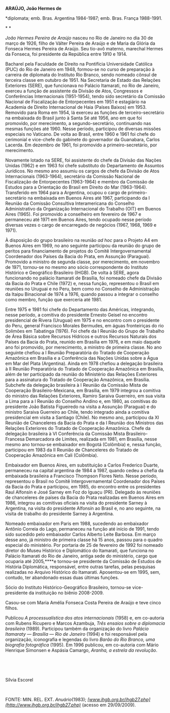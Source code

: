 **ARAÚJO, João Hermes de**

\*diplomata; emb. Bras. Argentina 1984-1987; emb. Bras. França
1988-1991.

* *

*João Hermes Pereira de Araújo* nasceu no Rio de Janeiro no dia 30 de
março de 1926, filho de Válter Pereira de Araújo e de Maria da Glória da
Fonseca Hermes Pereira de Araújo. Seu tio-avô materno, marechal Hermes
da Fonseca, foi presidente da República entre 1910 e 1914.

Bacharel pela Faculdade de Direito na Pontifícia Universidade Católica
(PUC) do Rio de Janeiro em 1948, formou-se no curso de preparação à
carreira de diplomata do Instituto Rio Branco, sendo nomeado cônsul de
terceira classe em outubro de 1951. Na Secretaria de Estado das Relações
Exteriores (SERE), que funcionava no Palácio Itamarati, no Rio de
Janeiro, exerceu a função de assistente da Divisão de Atos, Congressos e
Conferências Internacionais (1951-1954), tendo sido secretário da
Comissão Nacional de Fiscalização de Entorpecentes em 1951 e estagiário
na Academia de Direito Internacional de Haia (Países Baixos) em 1953.
Removido para Roma em 1954, lá exerceu as funções de terceiro-secretário
na embaixada do Brasil junto à Santa Sé até 1956, ano em que foi
promovido, por merecimento, a segundo-secretário, continuando nas mesmas
funções até 1960. Nesse período, participou de diversas missões
especiais no Vaticano. De volta ao Brasil, entre 1960 e 1961 foi chefe
do cerimonial e vice-chefe do gabinete do governador da Guanabara,
Carlos Lacerda. Em dezembro de 1961, foi promovido a
primeiro-secretário, por merecimento.

Novamente lotado na SERE, foi assistente do chefe da Divisão das Nações
Unidas (1962) e em 1963 foi chefe substituto do Departamento de Assuntos
Jurídicos. No mesmo ano assumiu os cargos de chefe da Divisão de Atos
Internacionais (1963-1964), secretário da Comissão Nacional de
Fiscalização de Entorpecentes (1963-1964) e membro da Comissão de
Estudos para a Orientação do Brasil em Direito do Mar (1963-1964).
Transferido em 1964 para a Argentina, ocupou o cargo de
primeiro-secretário na embaixada em Buenos Aires até 1967, participando
da I Reunião da Comissão Consultiva Interamericana do Conselho
Administrativo da Organização Internacional do Trabalho (OIT) em Buenos
Aires (1965). Foi promovido a conselheiro em fevereiro de 1967 e
permaneceu até 1971 em Buenos Aires, tendo ocupado nesse período
diversas vezes o cargo de encarregado de negócios (1967, 1968, 1969 e
1971).

À disposição do grupo brasileiro na reunião *ad hoc* para o Projeto A4
em Buenos Aires em 1969, no ano seguinte participou da reunião do grupo
de peritos para financiamento de projetos do Comitê Intergovernamental
Coordenador dos Países da Bacia do Prata, em Assunção (Paraguai).
Promovido a ministro de segunda classe, por merecimento, em novembro de
1971, tornou-se no mesmo ano sócio correspondente do Instituto Histórico
e Geográfico Brasileiro (IHGB). De volta à SERE, agora funcionando no
palácio Itamarati de Brasília, foi nomeado chefe da Divisão da Bacia do
Prata e Chile (1972) e, nessa função, representou o Brasil em reuniões
no Uruguai e no Peru, bem como no Conselho de Administração da Itaipu
Binacional de 1974 a 1976, quando passou a integrar o conselho como
membro, função que exerceria até 1981.

Entre 1975 e 1981 foi chefe do Departamento das Américas, integrando,
nesse período, a comitiva do presidente Ernesto Geisel no encontro
presidencial de Rivera (Uruguai) em 1975 e no encontro com o presidente
do Peru, general Francisco Morales Bermudes, em águas fronteiriças do
rio Solimões em Tabatinga (1976). Foi chefe da I Reunião do Grupo de
Trabalho de Área Básica sobre Recursos Hídricos e outros Recursos
Naturais dos Países da Bacia do Prata, reunido em Brasília em 1976, e em
maio daquele ano foi promovido, por merecimento, a ministro de primeira
classe. No ano seguinte chefiou a I Reunião Preparatória do Tratado de
Cooperação Amazônica em Brasília e a Conferência das Nações Unidas sobre
a Água em Mar del Plata (Argentina). Ainda em 1978 chefiou a delegação
brasileira à II Reunião Preparatória do Tratado de Cooperação Amazônica
em Brasília, além de ter participado da reunião do Ministério das
Relações Exteriores para a assinatura do Tratado de Cooperação
Amazônica, em Brasília. Subchefe da delegação brasileira à I Reunião da
Comissão Mista de Cooperação Brasileiro-Mexicana, em Brasília, em 1979
integrou a comitiva do ministro das Relações Exteriores, Ramiro Saraiva
Guerreiro, em sua visita a Lima para a I Reunião do Conselho Andino e,
em 1980, as comitivas do presidente João Batista Figueiredo na visita a
Assunção (Paraguai) e do ministro Saraiva Guerreiro ao Chile, tendo
integrado ainda a comitiva presidencial em visita a Santiago (Chile). No
mesmo ano, participou da XI Reunião de Chanceleres da Bacia do Prata e
da I Reunião dos Ministros das Relações Exteriores do Tratado de
Cooperação Amazônica. Chefe da delegação brasileira à VI Conferência da
Comissão Mista Brasileiro-Francesa Demarcadora de Limites, realizada em
1981, em Brasília, nesse mesmo ano tornou-se embaixador em Bogotá
(Colômbia) e, nessa função, participou em 1983 da II Reunião de
Chanceleres do Tratado de Cooperação Amazônica em Cali (Colômbia).

Embaixador em Buenos Aires, em substituição a Carlos Frederico Duarte,
permaneceu na capital argentina de 1984 a 1987, quando cedeu a chefia da
embaixada brasileira a Francisco Thompson Flores Neto. Nesse período,
representou o Brasil no Comitê Intergovernamental Coordenador dos Países
da Bacia do Prata e participou, em 1985, do encontro entre os
presidentes Raul Alfonsín e José Sarney em Foz do Iguaçu (PR). Delegado
às reuniões de chanceleres de países da Bacia do Prata realizadas em
Buenos Aires em 1986, integrou as comitivas oficiais na visita do
presidente Sarney à Argentina, na visita do presidente Alfonsín ao
Brasil e, no ano seguinte, na visita de trabalho do presidente Sarney à
Argentina.

Nomeado embaixador em Paris em 1988, sucedendo ao embaixador Antônio
Correia do Lago, permaneceu na função até início de 1991, tendo sido
sucedido pelo embaixador Carlos Alberto Leite Barbosa. Em março desse
ano, já ministro de primeira classe há 15 anos, passou para o quadro
especial do ministério. Por portaria de 25 de fevereiro de 1992 foi
nomeado diretor do Museu Histórico e Diplomático do Itamarati, que
funciona no Palácio Itamarati do Rio de Janeiro, antiga sede do
ministério, cargo que ocuparia até 2005,****e tornou-se presidente da
Comissão de Estudos de História Diplomática, responsável, entre outras
tarefas, pelas pesquisas realizadas no Arquivo Histórico do Itamarati.
Aposentou-se em 1995, sem, contudo, ter abandonado essas duas últimas
funções.

Sócio do Instituto Histórico-Geográfico Brasileiro, tornou-se
vice-presidente da instituição no biênio 2008-2009.

Casou-se com Maria Amélia Fonseca Costa Pereira de Araújo e teve cinco
filhos.

Publicou *A processualística dos atos internacionais* (1958) e, em
co-autoria com Rubens Ricupero e Marcos Azambuja, *Três ensaios sobre a
diplomacia brasileira* (1989). Participou também da organização do livro
*Palácio Itamaraty — Brasília — Rio de Janeiro* (1994) e foi responsável
pela organização, iconografia e legendas do livro *Barão do Rio Branco,
uma biografia fotográfica* (1995). Em 1996 publicou, em co-autoria com
Mário Henrique Simonsen e Aspásia Camargo, *Aranha, a estrela da
revolução*.

 

 

Sílvia Escorel

 

FONTE: MIN. REL. EXT. *Anuário*(1983);
*[www.ihgb.org.br/ihgb27.php](http://www.ihgb.org.br/ihgb27.php)*
(acesso em 29/09/2009).

 

 
